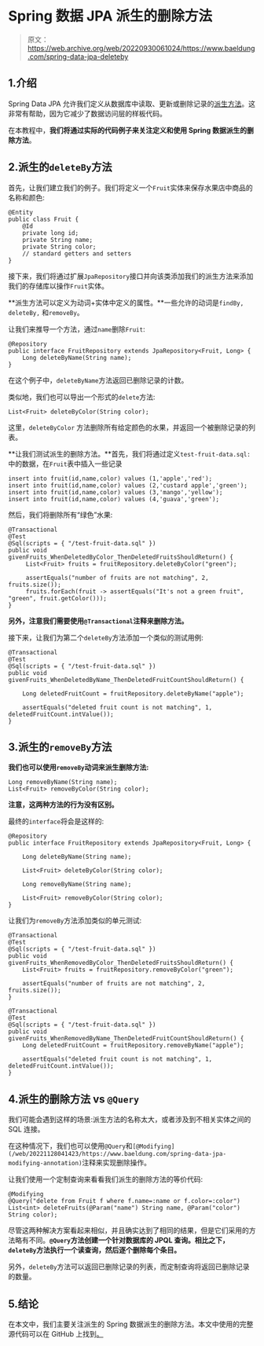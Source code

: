 # Spring 数据 JPA 派生的删除方法

> 原文：<https://web.archive.org/web/20220930061024/https://www.baeldung.com/spring-data-jpa-deleteby>

## 1.介绍

Spring Data JPA 允许我们定义从数据库中读取、更新或删除记录的[派生方法](/web/20221128041423/https://www.baeldung.com/the-persistence-layer-with-spring-data-jpa)。这非常有帮助，因为它减少了数据访问层的样板代码。

在本教程中，**我们将通过实际的代码例子来关注定义和使用 Spring 数据派生的删除方法**。

## 2.派生的`deleteBy`方法

首先，让我们建立我们的例子。我们将定义一个`Fruit`实体来保存水果店中商品的名称和颜色:

```
@Entity
public class Fruit {
    @Id
    private long id;
    private String name;
    private String color;
    // standard getters and setters
}
```

接下来，我们将通过扩展`JpaRepository`接口并向该类添加我们的派生方法来添加我们的存储库以操作`Fruit`实体。

**派生方法可以定义为动词+实体中定义的属性。**一些允许的动词是`findBy, deleteBy,` 和`removeBy`。

让我们来推导一个方法，通过`name`删除`Fruit`:

```
@Repository
public interface FruitRepository extends JpaRepository<Fruit, Long> {
    Long deleteByName(String name);
}
```

在这个例子中，`deleteByName`方法返回已删除记录的计数。

类似地，我们也可以导出一个形式的`delete`方法:

```
List<Fruit> deleteByColor(String color);
```

这里，`deleteByColor` 方法删除所有给定颜色的水果，并返回一个被删除记录的列表。

**让我们测试派生的删除方法。**首先，我们将通过定义`test-fruit-data.sql:`中的数据，在`Fruit`表中插入一些记录

```
insert into fruit(id,name,color) values (1,'apple','red');
insert into fruit(id,name,color) values (2,'custard apple','green');
insert into fruit(id,name,color) values (3,'mango','yellow');
insert into fruit(id,name,color) values (4,'guava','green');
```

然后，我们将删除所有“绿色”水果:

```
@Transactional
@Test
@Sql(scripts = { "/test-fruit-data.sql" })
public void givenFruits_WhenDeletedByColor_ThenDeletedFruitsShouldReturn() {
     List<Fruit> fruits = fruitRepository.deleteByColor("green");

     assertEquals("number of fruits are not matching", 2, fruits.size());
     fruits.forEach(fruit -> assertEquals("It's not a green fruit", "green", fruit.getColor()));
} 
```

**另外，注意我们需要使用`@Transactional`注释来删除方法。**

接下来，让我们为第二个`deleteBy`方法添加一个类似的测试用例:

```
@Transactional
@Test
@Sql(scripts = { "/test-fruit-data.sql" })
public void givenFruits_WhenDeletedByName_ThenDeletedFruitCountShouldReturn() {

    Long deletedFruitCount = fruitRepository.deleteByName("apple");

    assertEquals("deleted fruit count is not matching", 1, deletedFruitCount.intValue());
}
```

## 3.派生的`removeBy`方法

**我们也可以使用`removeBy`动词来派生删除方法:**

```
Long removeByName(String name);
List<Fruit> removeByColor(String color);
```

**注意，这两种方法的行为没有区别。**

最终的`interface`将会是这样的:

```
@Repository
public interface FruitRepository extends JpaRepository<Fruit, Long> {

    Long deleteByName(String name);

    List<Fruit> deleteByColor(String color);

    Long removeByName(String name);

    List<Fruit> removeByColor(String color);
}
```

让我们为`removeBy`方法添加类似的单元测试:

```
@Transactional
@Test
@Sql(scripts = { "/test-fruit-data.sql" })
public void givenFruits_WhenRemovedByColor_ThenDeletedFruitsShouldReturn() {
    List<Fruit> fruits = fruitRepository.removeByColor("green");

    assertEquals("number of fruits are not matching", 2, fruits.size());
}
```

```
@Transactional
@Test
@Sql(scripts = { "/test-fruit-data.sql" })
public void givenFruits_WhenRemovedByName_ThenDeletedFruitCountShouldReturn() {
    Long deletedFruitCount = fruitRepository.removeByName("apple");

    assertEquals("deleted fruit count is not matching", 1, deletedFruitCount.intValue());
}
```

## 4.派生的删除方法 vs `@Query`

我们可能会遇到这样的场景:派生方法的名称太大，或者涉及到不相关实体之间的 SQL 连接。

在这种情况下，我们也可以使用`@Query`和`[@Modifying](/web/20221128041423/https://www.baeldung.com/spring-data-jpa-modifying-annotation)`注释来实现删除操作。

让我们使用一个定制查询来看看我们派生的删除方法的等价代码:

```
@Modifying
@Query("delete from Fruit f where f.name=:name or f.color=:color")
List<int> deleteFruits(@Param("name") String name, @Param("color") String color);
```

尽管这两种解决方案看起来相似，并且确实达到了相同的结果，但是它们采用的方法略有不同。**`@Query`方法创建一个针对数据库的 JPQL 查询。相比之下，`deleteBy`方法执行一个读查询，然后逐个删除每个条目。**

另外，`deleteBy`方法可以返回已删除记录的列表，而定制查询将返回已删除记录的数量。

## 5.结论

在本文中，我们主要关注派生的 Spring 数据派生的删除方法。本文中使用的完整源代码可以在 GitHub 上找到[。](https://web.archive.org/web/20221128041423/https://github.com/eugenp/tutorials/tree/master/persistence-modules/spring-data-jpa-crud)